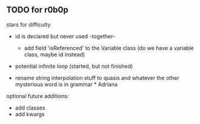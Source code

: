 ## TODO for r0b0p

stars for difficulty

- id is declared but never used -together-
  - add field 'isReferenced' to the Variable class (do we have a variable class, maybe id instead)
- potential infinite loop (started, but not finished)

- rename string interpolation stuff to quasis and whatever the other mysterious word is in grammar \* Adriana

optional future additions:

- add classes
- add kwargs
